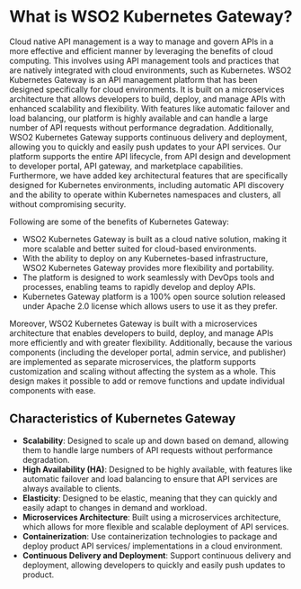 # What is WSO2 Kubernetes Gateway?

Cloud native API management is a way to manage and govern APIs in a more effective and efficient manner by leveraging the benefits of cloud computing. This involves using API management tools and practices that are natively integrated with cloud environments, such as Kubernetes. WSO2 Kubernetes Gateway is an API management platform that has been designed specifically for cloud environments. It is built on a microservices architecture that allows developers to build, deploy, and manage APIs with enhanced scalability and flexibility. With features like automatic failover and load balancing, our platform is highly available and can handle a large number of API requests without performance degradation. Additionally, WSO2 Kubernetes Gateway supports continuous delivery and deployment, allowing you to quickly and easily push updates to your API services. Our platform supports the entire API lifecycle, from API design and development to developer portal, API gateway, and marketplace capabilities. Furthermore, we have added key architectural features that are specifically designed for Kubernetes environments, including automatic API discovery and the ability to operate within Kubernetes namespaces and clusters, all without compromising security.

Following are some of the benefits of Kubernetes Gateway:
-  WSO2 Kubernetes Gateway is built as a cloud native solution, making it more scalable and better suited for cloud-based environments.
- With the ability to deploy on any Kubernetes-based infrastructure, WSO2 Kubernetes Gateway provides more flexibility and portability.
- The platform is designed to work seamlessly with DevOps tools and processes, enabling teams to rapidly develop and deploy APIs.
- Kubernetes Gateway platform is a 100% open source solution released under Apache 2.0 license which allows users to use it as they prefer.

Moreover, WSO2 Kubernetes Gateway is built with a microservices architecture that enables developers to build, deploy, and manage APIs more efficiently and with greater flexibility. Additionally, because the various components (including the developer portal, admin service, and publisher) are implemented as separate microservices, the platform supports customization and scaling without affecting the system as a whole. This design makes it possible to add or remove functions and update individual components with ease.


## Characteristics of Kubernetes Gateway
- **Scalability**: Designed to scale up and down based on demand, allowing them to handle large numbers of API requests without performance degradation.
- **High Availability (HA)**: Designed to be highly available, with features like automatic failover and load balancing to ensure that API services are always available to clients.
- **Elasticity**: Designed to be elastic, meaning that they can quickly and easily adapt to changes in demand and workload.
- **Microservices Architecture**: Built using a microservices architecture, which allows for more flexible and scalable deployment of API services.
- **Containerization**: Use containerization technologies to package and deploy product API services/ implementations in a cloud environment.
- **Continuous Delivery and Deployment**: Support continuous delivery and deployment, allowing developers to quickly and easily push updates to product.
